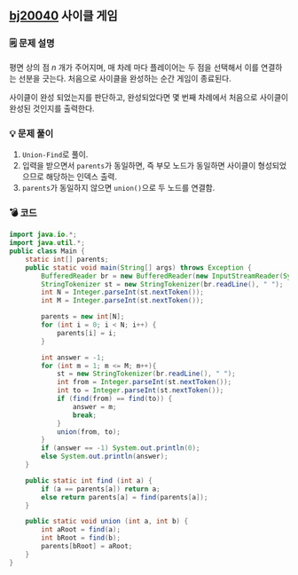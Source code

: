 ## [bj20040](https://www.acmicpc.net/problem/20040) 사이클 게임
### 🗒️ 문제 설명
평면 상의 점 _n_ 개가 주어지며, 매 차례 마다 플레이어는 두 점을 선택해서 이를 연결하는 선분을 긋는다.
처음으로 사이클을 완성하는 순간 게임이 종료된다.

사이클이 완성 되었는지를 판단하고, 완성되었다면 몇 번째 차례에서 처음으로 사이클이 완성된 것인지를 출력한다.
### 💡 문제 풀이
1. `Union-Find`로 풀이.
2. 입력을 받으면서 `parents`가 동일하면, 즉 부모 노드가 동일하면 사이클이 형성되었으므로 해당하는 인덱스 출력.
3. `parents`가 동일하지 않으면 `union()`으로 두 노드를 연결함. 

### 💣 코드
```java
import java.io.*;
import java.util.*;
public class Main {
    static int[] parents;
    public static void main(String[] args) throws Exception {
        BufferedReader br = new BufferedReader(new InputStreamReader(System.in));
        StringTokenizer st = new StringTokenizer(br.readLine(), " ");
        int N = Integer.parseInt(st.nextToken());
        int M = Integer.parseInt(st.nextToken());

        parents = new int[N];
        for (int i = 0; i < N; i++) {
            parents[i] = i;
        }

        int answer = -1;
        for (int m = 1; m <= M; m++){
            st = new StringTokenizer(br.readLine(), " ");
            int from = Integer.parseInt(st.nextToken());
            int to = Integer.parseInt(st.nextToken());
            if (find(from) == find(to)) {
                answer = m;
                break;
            }
            union(from, to);
        }
        if (answer == -1) System.out.println(0);
        else System.out.println(answer);
    }

    public static int find (int a) {
        if (a == parents[a]) return a;
        else return parents[a] = find(parents[a]);
    }

    public static void union (int a, int b) {
        int aRoot = find(a);
        int bRoot = find(b);
        parents[bRoot] = aRoot;
    }
}
```
